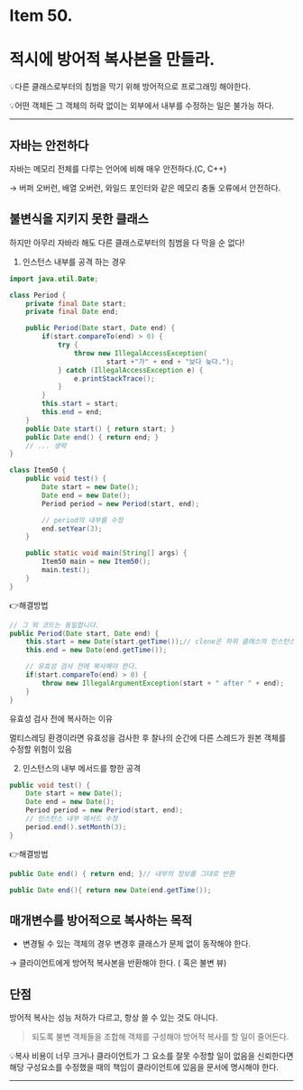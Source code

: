 # Item 50.

# 적시에 방어적 복사본을 만들라.

💡다른 클래스로부터의 침범을 막기 위해 방어적으로 프로그래밍 해야한다.

💡어떤 객체든 그 객체의 허락 없이는 외부에서 내부를 수정하는 일은 불가능 하다. 

---

## 자바는 안전하다

자바는 메모리 전체를 다루는 언어에 비해 매우 안전하다.(C, C++)

→ 버퍼 오버런, 배열 오버런, 와일드 포인터와 같은 메모리 충돌 오류에서 안전하다.

## 불변식을 지키지 못한 클래스

하지만 아무리 자바라 해도 다른 클래스로부터의 침범을 다 막을 순 없다!

1. 인스턴스 내부를 공격 하는 경우

```java
import java.util.Date;

class Period {
    private final Date start;
    private final Date end;

    public Period(Date start, Date end) {
        if(start.compareTo(end) > 0) {
            try {
                throw new IllegalAccessException(
                        start +"가" + end + "보다 늦다.");
            } catch (IllegalAccessException e) {
                e.printStackTrace();
            }
        }
        this.start = start;
        this.end = end;
    }
    public Date start() { return start; }
    public Date end() { return end; }
    // ... 생략
}

class Item50 {
    public void test() {
        Date start = new Date();
        Date end = new Date();
        Period period = new Period(start, end);

        // period의 내부를 수정
        end.setYear(3);
    }

    public static void main(String[] args) {
        Item50 main = new Item50();
        main.test();
    }
}
```

👉해결방법

```java
// 그 외 코드는 동일합니다.
public Period(Date start, Date end) {
    this.start = new Date(start.getTime());// clone은 하위 클래스의 인스턴스 반환 할수 있다.
    this.end = new Date(end.getTime());

    // 유효성 검사 전에 복사해야 한다. 
    if(start.compareTo(end) > 0) {
        throw new IllegalArgumentException(start + " after " + end);
    }
}
```

유효성 검사 전에 복사하는 이유

멀티스레딩 환경이라면 유효성을 검사한 후 찰나의 순간에 다른 스레드가 원본 객체를 수정할 위험이 있음

2. 인스턴스의 내부 메서드를 향한 공격

```java
public void test() {
    Date start = new Date();
    Date end = new Date();
    Period period = new Period(start, end);
    // 인스턴스 내부 메서드 수정
    period.end().setMonth(3);
}
```

👉해결방법

```java
public Date end() { return end; }// 내부의 정보를 그대로 반환

public Date end(){ return new Date(end.getTime());
```

## 매개변수를 방어적으로 복사하는 목적

 - 변경될 수 있는 객체의 경우 변경후 클래스가 문제 없이 동작해야 한다. 

→ 클라이언트에게 방어적 복사본을 반환해야 한다. ( 혹은 불변 뷰)

## 단점

방어적 복사는 성능 저하가 다르고, 항상 쓸 수 있는 것도 아니다.

> 되도록 불변 객체들을 조합해 객체를 구성해야 방어적 복사를 할 일이 줄어든다.

💡복사 비용이 너무 크거나 클라이언트가 그 요소를 잘못 수정할 일이 없음을 신뢰한다면 해당 구성요소를 수정했을 때의 책임이 클라이언트에 있음을 문서에 명시해야 한다.

---